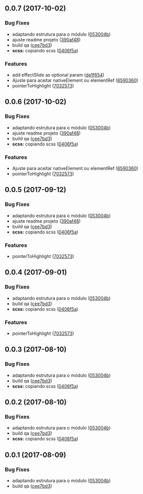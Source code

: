 <a name="0.0.7"></a>
## 0.0.7 (2017-10-02)


### Bug Fixes

* adaptando estrutura para o módulo ([053004b](https://github.com/mbamobi/tour-component/commit/053004b))
* ajuste readme projeto ([390af48](https://github.com/mbamobi/tour-component/commit/390af48))
* build qa ([cee7bd3](https://github.com/mbamobi/tour-component/commit/cee7bd3))
* **scss:** copiando scss ([0406f5a](https://github.com/mbamobi/tour-component/commit/0406f5a))


### Features

* add effectSlide as optional param ([de1f654](https://github.com/mbamobi/tour-component/commit/de1f654))
* Ajuste para aceitar nativeElement ou elementRef ([6590360](https://github.com/mbamobi/tour-component/commit/6590360))
* pointerToHighlight ([7032573](https://github.com/mbamobi/tour-component/commit/7032573))



<a name="0.0.6"></a>
## 0.0.6 (2017-10-02)


### Bug Fixes

* adaptando estrutura para o módulo ([053004b](https://github.com/mbamobi/tour-component/commit/053004b))
* ajuste readme projeto ([390af48](https://github.com/mbamobi/tour-component/commit/390af48))
* build qa ([cee7bd3](https://github.com/mbamobi/tour-component/commit/cee7bd3))
* **scss:** copiando scss ([0406f5a](https://github.com/mbamobi/tour-component/commit/0406f5a))


### Features

* Ajuste para aceitar nativeElement ou elementRef ([6590360](https://github.com/mbamobi/tour-component/commit/6590360))
* pointerToHighlight ([7032573](https://github.com/mbamobi/tour-component/commit/7032573))



<a name="0.0.5"></a>
## 0.0.5 (2017-09-12)


### Bug Fixes

* adaptando estrutura para o módulo ([053004b](https://github.com/mbamobi/tour-component/commit/053004b))
* ajuste readme projeto ([390af48](https://github.com/mbamobi/tour-component/commit/390af48))
* build qa ([cee7bd3](https://github.com/mbamobi/tour-component/commit/cee7bd3))
* **scss:** copiando scss ([0406f5a](https://github.com/mbamobi/tour-component/commit/0406f5a))


### Features

* pointerToHighlight ([7032573](https://github.com/mbamobi/tour-component/commit/7032573))



<a name="0.0.4"></a>
## 0.0.4 (2017-09-01)


### Bug Fixes

* adaptando estrutura para o módulo ([053004b](https://github.com/mbamobi/tour-component/commit/053004b))
* build qa ([cee7bd3](https://github.com/mbamobi/tour-component/commit/cee7bd3))
* **scss:** copiando scss ([0406f5a](https://github.com/mbamobi/tour-component/commit/0406f5a))


### Features

* pointerToHighlight ([7032573](https://github.com/mbamobi/tour-component/commit/7032573))



<a name="0.0.3"></a>
## 0.0.3 (2017-08-10)


### Bug Fixes

* adaptando estrutura para o módulo ([053004b](https://github.com/mbamobi/tour-component/commit/053004b))
* build qa ([cee7bd3](https://github.com/mbamobi/tour-component/commit/cee7bd3))
* **scss:** copiando scss ([0406f5a](https://github.com/mbamobi/tour-component/commit/0406f5a))



<a name="0.0.2"></a>
## 0.0.2 (2017-08-10)


### Bug Fixes

* adaptando estrutura para o módulo ([053004b](https://github.com/mbamobi/tour-component/commit/053004b))
* build qa ([cee7bd3](https://github.com/mbamobi/tour-component/commit/cee7bd3))
* **scss:** copiando scss ([0406f5a](https://github.com/mbamobi/tour-component/commit/0406f5a))



<a name="0.0.1"></a>
## 0.0.1 (2017-08-09)


### Bug Fixes

* adaptando estrutura para o módulo ([053004b](https://github.com/mbamobi/tour-component/commit/053004b))
* build qa ([cee7bd3](https://github.com/mbamobi/tour-component/commit/cee7bd3))



